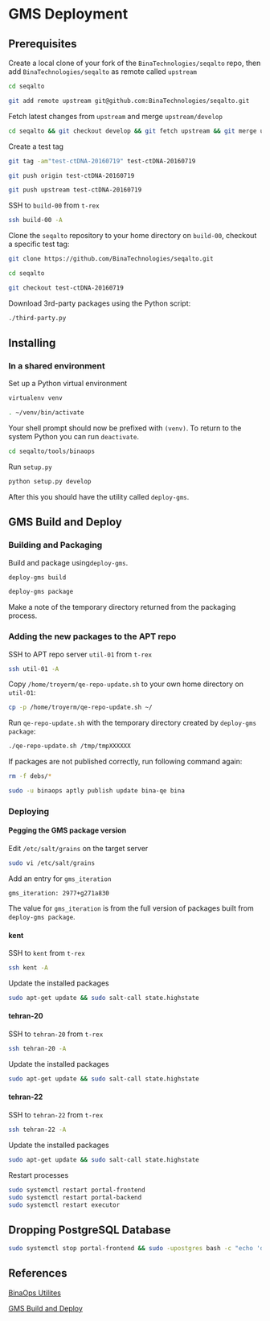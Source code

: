 # GMS Deployment

## Prerequisites

Create a local clone of your fork of the `BinaTechnologies/seqalto` repo, then add `BinaTechnologies/seqalto` as remote called `upstream`
```bash
cd seqalto

git add remote upstream git@github.com:BinaTechnologies/seqalto.git
```

Fetch latest changes from `upstream` and merge `upstream/develop`
```bash
cd seqalto && git checkout develop && git fetch upstream && git merge upstream/develop && git push origin
```

Create a test tag
```bash
git tag -am"test-ctDNA-20160719" test-ctDNA-20160719

git push origin test-ctDNA-20160719

git push upstream test-ctDNA-20160719
```

SSH to `build-00` from `t-rex`
```bash
ssh build-00 -A
```

Clone the `seqalto` repository to your home directory on `build-00`, checkout a specific test tag:
```bash
git clone https://github.com/BinaTechnologies/seqalto.git

cd seqalto

git checkout test-ctDNA-20160719
```

Download 3rd-party packages using the Python script:
```bash
./third-party.py
```

## Installing

### In a shared environment

Set up a Python virtual environment
```bash
virtualenv venv

. ~/venv/bin/activate
```
Your shell prompt should now be prefixed with `(venv)`.
To return to the system Python you can run `deactivate`.

```bash
cd seqalto/tools/binaops
```

Run `setup.py`

```bash
python setup.py develop
```
After this you should have the utility called `deploy-gms`.

## GMS Build and Deploy

### Building and Packaging

Build and package using`deploy-gms`.

```bash
deploy-gms build
```

```bash
deploy-gms package
```
Make a note of the temporary directory returned from the packaging process.

### Adding the new packages to the APT repo

SSH to APT repo server `util-01` from `t-rex`
```bash
ssh util-01 -A
```

Copy `/home/troyerm/qe-repo-update.sh` to your own home directory on `util-01`:
```bash
cp -p /home/troyerm/qe-repo-update.sh ~/
```

Run `qe-repo-update.sh` with the temporary directory created by `deploy-gms package`:
```bash
./qe-repo-update.sh /tmp/tmpXXXXXX
```

If packages are not published correctly, run following command again:
```bash
rm -f debs/*

sudo -u binaops aptly publish update bina-qe bina
```

### Deploying

#### Pegging the GMS package version

Edit `/etc/salt/grains` on the target server
```bash
sudo vi /etc/salt/grains
```

Add an entry for `gms_iteration`
```
gms_iteration: 2977+g271a830
```
The value for `gms_iteration` is from the full version of packages built from `deploy-gms package`.

#### kent

SSH to `kent` from `t-rex`
```bash
ssh kent -A
```

Update the installed packages
```bash
sudo apt-get update && sudo salt-call state.highstate
```

#### tehran-20

SSH to `tehran-20` from `t-rex`
```bash
ssh tehran-20 -A
```

Update the installed packages
```bash
sudo apt-get update && sudo salt-call state.highstate
```

#### tehran-22

SSH to `tehran-22` from `t-rex`
```bash
ssh tehran-22 -A
```

Update the installed packages
```bash
sudo apt-get update && sudo salt-call state.highstate
```

Restart processes
```bash
sudo systemctl restart portal-frontend
sudo systemctl restart portal-backend
sudo systemctl restart executor
```

## Dropping PostgreSQL Database

```bash
sudo systemctl stop portal-frontend && sudo -upostgres bash -c "echo 'drop database portal;' | psql" && sudo salt-call state.apply postgres && sudo systemctl restart portal-frontend
```

## References

[BinaOps Utilites](https://github.com/BinaTechnologies/seqalto/blob/develop/doc/gms/tools/BinaOps/BinaOps_utils.md)

[GMS Build and Deploy](https://github.com/BinaTechnologies/seqalto/blob/develop/doc/gms/tools/BinaOps/Build_and_Deploy.md)

